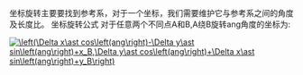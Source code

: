 坐标旋转主要要找到参考系，对于一个坐标，我们需要维护它与参考系之间的角度及长度比。 
坐标旋转公式 
对于任意两个不同点A和B,A绕B旋转ang角度的坐标为:

<a href="https://www.codecogs.com/eqnedit.php?latex=\left(\Delta&space;x\ast&space;cos\left(ang\right)-\Delta&space;y\ast&space;sin\left(ang\right)&plus;x_B,\Delta&space;y\ast&space;cos\left(ang\right)&plus;\Delta&space;x\ast&space;sin\left(ang\right)&plus;y_B\right)" target="_blank"><img src="https://latex.codecogs.com/gif.latex?\left(\Delta&space;x\ast&space;cos\left(ang\right)-\Delta&space;y\ast&space;sin\left(ang\right)&plus;x_B,\Delta&space;y\ast&space;cos\left(ang\right)&plus;\Delta&space;x\ast&space;sin\left(ang\right)&plus;y_B\right)" title="\left(\Delta x\ast cos\left(ang\right)-\Delta y\ast sin\left(ang\right)+x_B,\Delta y\ast cos\left(ang\right)+\Delta x\ast sin\left(ang\right)+y_B\right)" /></a>


